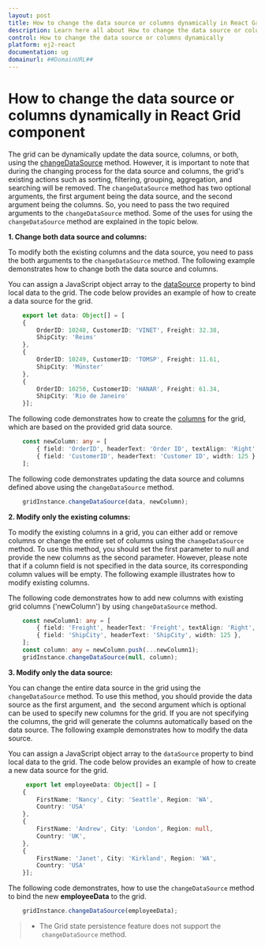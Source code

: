 ```yaml
---
layout: post
title: How to change the data source or columns dynamically in React Grid component | Syncfusion
description: Learn here all about How to change the data source or columns dynamically in Syncfusion React Grid component of Syncfusion Essential JS 2 and more.
control: How to change the data source or columns dynamically 
platform: ej2-react
documentation: ug
domainurl: ##DomainURL##
---
```


# How to change the data source or columns dynamically in React Grid component

The grid can be dynamically update the data source, columns, or both, using the [changeDataSource](https://ej2.syncfusion.com/react/documentation/api/grid/#changedatasource) method. However, it is important to note that during the changing process for the data source and columns, the grid's existing actions such as sorting, filtering, grouping, aggregation, and searching will be removed. The `changeDataSource` method has two optional arguments, the first argument being the data source, and the second argument being the columns. So, you need to pass the two required arguments to the `changeDataSource` method. Some of the uses for using the `changeDataSource` method are explained in the topic below.

**1. Change both data source and columns:**

To modify both the existing columns and the data source, you need to pass the both arguments to the `changeDataSource` method. The following example demonstrates how to change both the data source and columns.

You can assign a JavaScript object array to the [dataSource](https://ej2.syncfusion.com/react/documentation/api/grid/#datasource) property to bind local data to the grid. The code below provides an example of how to create a data source for the grid.

```typescript
    export let data: Object[] = [
    {
        OrderID: 10248, CustomerID: 'VINET', Freight: 32.38,
        ShipCity: 'Reims'
    },
    {
        OrderID: 10249, CustomerID: 'TOMSP', Freight: 11.61,
        ShipCity: 'Münster'
    },
    {
        OrderID: 10250, CustomerID: 'HANAR', Freight: 61.34,
        ShipCity: 'Rio de Janeiro'
    }];
```

The following code demonstrates how to create the [columns](https://ej2.syncfusion.com/react/documentation/grid/columns/columns) for the grid, which are based on the provided grid data source.

```typescript
    const newColumn: any = [
        { field: 'OrderID', headerText: 'Order ID', textAlign: 'Right', width: 125 },
        { field: 'CustomerID', headerText: 'Customer ID', width: 125 },
    ];
```

The following code demonstrates updating the data source and columns defined above using the `changeDataSource` method.

```typescript
    gridInstance.changeDataSource(data, newColumn);
```

**2. Modify only the existing columns:**

To modify the existing columns in a grid, you can either add or remove columns or change the entire set of columns using the `changeDataSource` method. To use this method, you should set the first parameter to null and provide the new columns as the second parameter. However, please note that if a column field is not specified in the data source, its corresponding column values will be empty. The following example illustrates how to modify existing columns.

The following code demonstrates how to add new columns with existing grid columns ('newColumn') by using `changeDataSource` method.

```typescript
    const newColumn1: any = [
        { field: 'Freight', headerText: 'Freight', textAlign: 'Right', width: 125 },
        { field: 'ShipCity', headerText: 'ShipCity', width: 125 },
    ];
    const column: any = newColumn.push(...newColumn1);
    gridInstance.changeDataSource(null, column);
```

**3. Modify only the data source:**

You can change the entire data source in the grid using the `changeDataSource` method. To use this method, you should provide the data source as the first argument, and  the second argument which is optional can be used to specify new columns for the grid. If you are not specifying the columns, the grid will generate the columns automatically based on the data source. The following example demonstrates how to modify the data source.

You can assign a JavaScript object array to the `dataSource` property to bind local data to the grid. The code below provides an example of how to create a new data source for the grid.

```typescript
     export let employeeData: Object[] = [
    {
        FirstName: 'Nancy', City: 'Seattle', Region: 'WA',
        Country: 'USA'
    },
    {
        FirstName: 'Andrew', City: 'London', Region: null,
        Country: 'UK',
    },
    {
        FirstName: 'Janet', City: 'Kirkland', Region: 'WA',
        Country: 'USA'
    }];
```

The following code demonstrates, how to use the `changeDataSource` method to bind the new **employeeData** to the grid.

```typescript
    gridInstance.changeDataSource(employeeData);
```

>* The Grid state persistence feature does not support the  `changeDataSource` method.